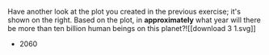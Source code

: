 Have another look at the plot you created in the previous exercise; it's shown on the right. Based on the plot, in **approximately** what year will there be more than ten billion human beings on this planet?![[download 3 1.svg]]
- 2060